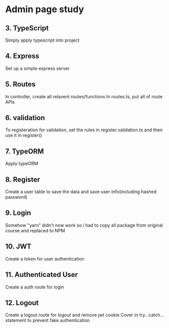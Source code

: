# Admin page study

## 3. TypeScript
Simply apply typescript into project

## 4. Express
Set up a simple express server

## 5. Routes
In controller, create all relavent routes/functions
In routes.ts, put all of route APIs

## 6. validation
To registeration for validation, set the rules in register.validation.ts
and then use it in register() 

## 7. TypeORM
Apply typeORM

## 8. Register
Create a user table to save the data and save user info(including hashed password)

## 9. Login
Somehow "yarn" didn't now work so i had to copy all package from original course and replaced to NPM

## 10. JWT
Create a token for user authentication

## 11. Authenticated User 
Create a auth route for login

## 12. Logout 
Create a logout route for logout and remove jwt cookie
Cover in try...catch... statement to prevent fake authentication